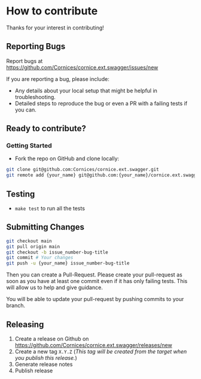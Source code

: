 How to contribute
=================

Thanks for your interest in contributing!

## Reporting Bugs

Report bugs at https://github.com/Cornices/cornice.ext.swagger/issues/new

If you are reporting a bug, please include:

 - Any details about your local setup that might be helpful in troubleshooting.
 - Detailed steps to reproduce the bug or even a PR with a failing tests if you can.


## Ready to contribute?

### Getting Started

 -  Fork the repo on GitHub and clone locally:

```bash
git clone git@github.com:Cornices/cornice.ext.swagger.git
git remote add {your_name} git@github.com:{your_name}/cornice.ext.swagger.git
```

## Testing

 -  `make test` to run all the tests

## Submitting Changes

```bash
git checkout main
git pull origin main
git checkout -b issue_number-bug-title
git commit # Your changes
git push -u {your_name} issue_number-bug-title
```

Then you can create a Pull-Request.
Please create your pull-request as soon as you have at least one commit even if it has only failing tests. This will allow us to help and give guidance.

You will be able to update your pull-request by pushing commits to your branch.


## Releasing

1. Create a release on Github on https://github.com/Cornices/cornice.ext.swagger/releases/new
2. Create a new tag `X.Y.Z` (*This tag will be created from the target when you publish this release.*)
3. Generate release notes
4. Publish release
